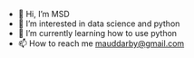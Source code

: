 - 👋 Hi, I’m MSD
- 👀 I’m interested in data science and python
- 🌱 I’m currently learning how to use python
- 📫 How to reach me mauddarby@gmail.com

<!---
MSDarby/MSDarby is a ✨ special ✨ repository because its `README.md` (this file) appears on your GitHub profile.
You can click the Preview link to take a look at your changes.
--->
